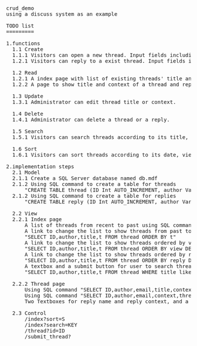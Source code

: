 <pre>
crud_demo
using a discuss system as an example

TODO list
=========

1.functions
  1.1 Create
  1.1.1 Visitors can open a new thread. Input fields including name, email(optional), title, context. 
  1.2.1 Visitors can reply to a exist thread. Input fields including name, email(optional), reply.
  
  1.2 Read
  1.2.1 A index page with list of existing threads' title and their authors with a link to show full thread.
  1.2.2 A page to show title and context of a thread and replies.
  
  1.3 Update
  1.3.1 Administrator can edit thread title or context.
  
  1.4 Delete
  1.4.1 Administrator can delete a thread or a reply.
  
  1.5 Search
  1.5.1 Visitors can search threads according to its title, author or context.
  
  1.6 Sort
  1.6.1 Visitors can sort threads according to its date, view count or reply count.

2.implementation steps
  2.1 Model
  2.1.1 Create a SQL Server database named db.mdf
  2.1.2 Using SQL command to create a table for threads
      "CREATE TABLE thread (ID Int AUTO_INCREMENT, author Varchar(50), email Varchar(50), title Varchar(50), context        Varchar(MAX), t Datetime DEFAULT GETDATE(), view Int, reply Int);"
  2.1.2 Using SQL command to create a table for replies
      "CREATE TABLE reply (ID Int AUTO_INCREMENT, author Varchar(50), email Varchar(50), context Varchar(MAX), t            Datetime DEFAULT GETDATE(), threadID Int);"
  
  2.2 View
  2.2.1 Index page
      A list of threads from recent to past using SQL command "SELECT ID,author,title,t FROM thread ORDER BY t DESC"
      A link to change the list to show threads from past to recent using SQL command 
      "SELECT ID,author,title,t FROM thread ORDER BY t"
      A link to change the list to show threads ordered by view count using SQL command 
      "SELECT ID,author,title,t FROM thread ORDER BY view DESC"
      A link to change the list to show threads ordered by reply count using SQL command 
      "SELECT ID,author,title,t FROM thread ORDER BY reply DESC"
      A textbox and a submit button for user to search thread title, author or context using SQL command
      "SELECT ID,author,title,t FROM thread WHERE title like '%@KEY%' or author like '%@KEY%' or context like               '%@KEY%' ORDER BY t DESC" and INPUT should be detect for SQL preserve words and remove.
  
  2.2.2 Thread page
      Using SQL command "SELECT ID,author,email,title,context,t FROM thread WHERE ID = @ID" to get author, email,           title,context of a thread and show in a table tag.
      Using SQL command "SELECT ID,author,email,context,threadID,t FROM reply WHERE threadID = @ID ORDER BY t DESC" to       show replies of current viewing thread.
      Two Textboxes for reply name and reply context, and a sub button for a
    
  2.3 Control
      /index?sort=S
      /index?search=KEY
      /thread?id=ID
      /submit_thread?
  
</pre>
